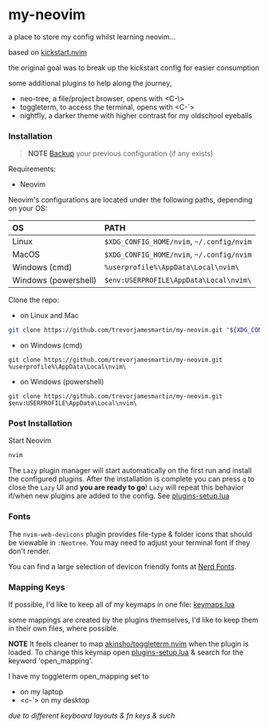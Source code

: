 # my-neovim
a place to store my config whilst learning neovim...

based on [kickstart.nvim](https://github.com/nvim-lua/kickstart.nvim)

the original goal was to break up the kickstart config for easier consumption

some additional plugins to help along the journey,
- neo-tree, a file/project browser, opens with <C-\\>
- toggleterm, to access the terminal, opens with <C-`>
- nightfly, a darker theme with higher contrast for my oldschool eyeballs

### Installation

> **NOTE** 
> [Backup](#FAQ) your previous configuration (if any exists)

Requirements:
- Neovim

Neovim's configurations are located under the following paths, depending on your OS:

| OS | PATH |
| :- | :--- |
| Linux | `$XDG_CONFIG_HOME/nvim`, `~/.config/nvim` |
| MacOS | `$XDG_CONFIG_HOME/nvim`, `~/.config/nvim` |
| Windows (cmd)| `%userprofile%\AppData\Local\nvim\` |
| Windows (powershell)| `$env:USERPROFILE\AppData\Local\nvim\` |

Clone the repo:
- on Linux and Mac
```sh
git clone https://github.com/trevorjamesmartin/my-neovim.git "${XDG_CONFIG_HOME:-$HOME/.config}"/nvim
```

- on Windows (cmd)
```
git clone https://github.com/trevorjamesmartin/my-neovim.git %userprofile%\AppData\Local\nvim\ 
```

- on Windows (powershell)
```
git clone https://github.com/trevorjamesmartin/my-neovim.git $env:USERPROFILE\AppData\Local\nvim\ 
```

### Post Installation

Start Neovim

```sh
nvim
```

The `Lazy` plugin manager will start automatically on the first run and install the configured plugins. After the installation is complete you can press `q` to close the `Lazy` UI and **you are ready to go**! `Lazy` will repeat this behavior if/when new plugins are added to the config. See [plugins-setup.lua](lua/my/plugins-setup.lua)

### Fonts

The `nvim-web-devicons` plugin provides file-type & folder icons that should be viewable in `:Neotree`. You may need to adjust your terminal font if they don't render. 

You can find a large selection of devicon friendly fonts at [Nerd Fonts](https://www.nerdfonts.com/). 

### Mapping Keys

If possible, I'd like to keep all of my keymaps in one file: [keymaps.lua](lua/my/config/keymaps.lua) 

some mappings are created by the plugins themselves, I'd like to keep them in their own files, where possible.

**NOTE**
It feels cleaner to map [akinsho/toggleterm.nvim](https://github.com/akinsho/toggleterm.nvim) when the plugin is loaded. To change this keymap open [plugins-setup.lua](lua/my/plugins-setup.lua) & search for the keyword 'open_mapping'.

I have my toggleterm open_mapping set to
- <c-z> on my laptop
- <c-`> on my desktop

_due to different keyboard layouts & fn keys & such_

